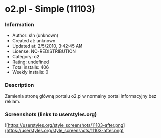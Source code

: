 # o2.pl - Simple (11103)

### Information
- Author: s!n (unknown)
- Created at: unknown
- Updated at: 2/5/2010, 3:42:45 AM
- License: NO-REDISTRIBUTION
- Category: o2
- Rating: undefined
- Total installs: 406
- Weekly installs: 0


### Description
Zamienia stronę główną portalu o2.pl w normalny portal informacyjny bez reklam.


### Screenshots (links to userstyles.org)
![https://userstyles.org/style_screenshots/11103-after.png](https://userstyles.org/style_screenshots/11103-after.png)


